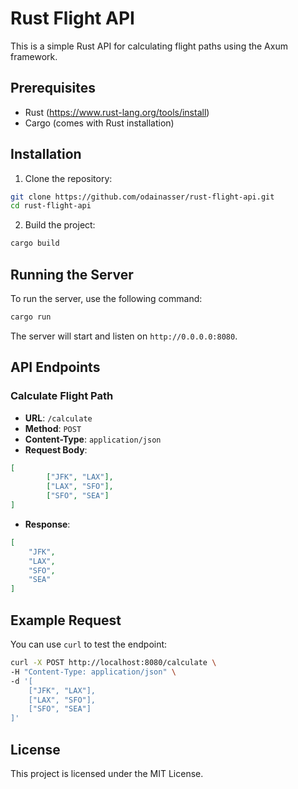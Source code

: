 # Rust Flight API

This is a simple Rust API for calculating flight paths using the Axum framework.

## Prerequisites

- Rust (https://www.rust-lang.org/tools/install)
- Cargo (comes with Rust installation)

## Installation

1. Clone the repository:

```sh
git clone https://github.com/odainasser/rust-flight-api.git
cd rust-flight-api
```

2. Build the project:

```sh
cargo build
```

## Running the Server

To run the server, use the following command:

```sh
cargo run
```

The server will start and listen on `http://0.0.0.0:8080`.

## API Endpoints

### Calculate Flight Path

- **URL**: `/calculate`
- **Method**: `POST`
- **Content-Type**: `application/json`
- **Request Body**:

```json
[
        ["JFK", "LAX"],
        ["LAX", "SFO"],
        ["SFO", "SEA"]
]
```

- **Response**:

```json
[
    "JFK",
    "LAX",
    "SFO",
    "SEA"
]
```

## Example Request

You can use `curl` to test the endpoint:

```sh
curl -X POST http://localhost:8080/calculate \
-H "Content-Type: application/json" \
-d '[
    ["JFK", "LAX"],
    ["LAX", "SFO"],
    ["SFO", "SEA"]
]'
```

## License

This project is licensed under the MIT License.